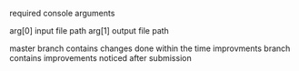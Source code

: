 required console arguments 

arg[0] input file path
arg[1] output file path

master branch contains changes done within the time
improvments branch contains improvements noticed after submission
